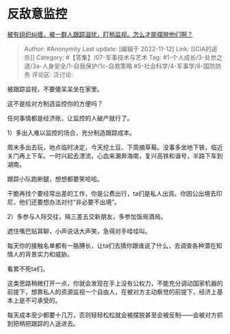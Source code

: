 # 反敌意监控
[被有组织纠缠，被一群人跟踪滋扰，盯梢监视。怎么才能摆脱他们啊？](https://www.zhihu.com/question/477274156/answer/2755493771)

> Author: #Anonymity
> Last update: [编辑于 2022-11-12]
> Link: [[CIA的追杀]]
> Category: #【答集】/07-军事技术与艺术
> Tag:  #1-个人成长/3-处世之道/3a-人身安全/1-自我保护/1c-自救策略 #5-社会科学/4-军事学/8-国防防务 
> 评论区:
> 泛讨论:

被跟踪监视，不要傻呆呆坐在家里。

这不是给对方制造监控你的方便吗？

任何事情都是经济账，让监控的人破产就行了。

1）多出入难以监控的场合，充分制造跟踪成本。

周末多出去玩，地点临时决定，今天挖土豆、下周摘草莓。没事多坐地下铁，临近关门再上下车。一时兴起去漂流，心血来潮奔海南，复兴高铁和谐号，半路下车到湖南。

跟踪小队跑断腿，想想都要笑哈哈。

干脆再找个要经常出差的工作，你是公费出行，ta们是私人出资。你因公出境去印尼，他们还要想办法对付“非必要不出境”。

2）多参与人际交往，隔三差五交新朋友，多参加饭局酒局。

遮住嘴巴贴耳聊，小声说话大声笑，急得对手哇哇叫。

每天你的接触名单都有一胳膊长，让ta们去猜你跟谁说了什么，去调查各种潜在知情人的背景实力和威胁。

看累不死ta们。

这类思路稍微打开一点，你就会发现在手上没有公权力，不能充分调动国家机器的前提下，想靠私人的资源监视一个自由人，在被对方主动察觉的前提下，经济上基本上是不可承受的。

每天成本至少都要十几万，否则轻轻松松就会被摆脱甚至会被反制——会被对方抓到把柄把跟踪的人送进去。

